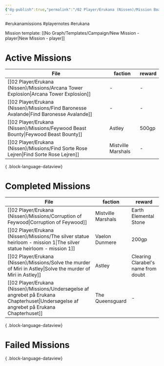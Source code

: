```yaml
---
{"dg-publish":true,"permalink":"/02 Player/Erukana (Nissen)/Mission Board/"}
---
```


#erukanamissions #playernotes #erukana 

Mission template: [[No Graph/Templates/Campaign/New Mission - player\|New Mission - player]]

# Active Missions

| File                                                                                        | faction            | reward |
| ------------------------------------------------------------------------------------------- | ------------------ | ------ |
| [[02 Player/Erukana (Nissen)/Missions/Arcana Tower Explosion\|Arcana Tower Explosion]]   | \-                 | \-     |
| [[02 Player/Erukana (Nissen)/Missions/Find Baronesse Avalande\|Find Baronesse Avalande]] | \-                 | \-     |
| [[02 Player/Erukana (Nissen)/Missions/Feywood Beast Bounty\|Feywood Beast Bounty]]       | Astley             | 500gp  |
| [[02 Player/Erukana (Nissen)/Missions/Find Sorte Rose Lejren\|Find Sorte Rose Lejren]]   | Mistville Marshals | \-     |

{ .block-language-dataview}

# Completed Missions 
| File                                                                                                                                          | faction            | reward                              |
| --------------------------------------------------------------------------------------------------------------------------------------------- | ------------------ | ----------------------------------- |
| [[02 Player/Erukana (Nissen)/Missions/Corruption of Feywood\|Corruption of Feywood]]                                                       | Mistville Marshals | Earth Elemental Stone               |
| [[02 Player/Erukana (Nissen)/Missions/The silver statue heirloom - mission 1\|The silver statue heirloom - mission 1]]                     | Vaelon Dunmere     | 200gp                               |
| [[02 Player/Erukana (Nissen)/Missions/Solve the murder of Miri in Astley\|Solve the murder of Miri in Astley]]                             | Astley             | Clearing Clarabel's name from doubt |
| [[02 Player/Erukana (Nissen)/Missions/Undersøgelse af angrebet på Erukana Chapterhuset\|Undersøgelse af angrebet på Erukana Chapterhuset]] | The Queensguard    | \-                                  |

{ .block-language-dataview}

# Failed Missions 


{ .block-language-dataview}

